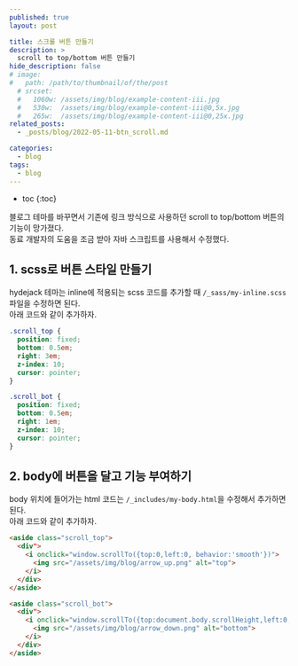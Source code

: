 ```yaml
---
published: true
layout: post

title: 스크롤 버튼 만들기
description: >
  scroll to top/bottom 버튼 만들기
hide_description: false
# image: 
#   path: /path/to/thumbnail/of/the/post
  # srcset:
  #   1060w: /assets/img/blog/example-content-iii.jpg
  #   530w:  /assets/img/blog/example-content-iii@0,5x.jpg
  #   265w:  /assets/img/blog/example-content-iii@0,25x.jpg
related_posts:
  - _posts/blog/2022-05-11-btn_scroll.md

categories:
  - blog
tags:
  - blog
---
```


* toc
{:toc}

블로그 테마를 바꾸면서 기존에 링크 방식으로 사용하던 scroll to top/bottom 버튼의 기능이 망가졌다.  
동료 개발자의 도움을 조금 받아 자바 스크립트를 사용해서 수정했다.

## 1. scss로 버튼 스타일 만들기

hydejack 테마는 inline에 적용되는 scss 코드를 추가할 때 `/_sass/my-inline.scss` 파일을 수정하면 된다.  
아래 코드와 같이 추가하자.

```scss
.scroll_top {
  position: fixed;
  bottom: 0.5em;
  right: 3em;
  z-index: 10;
  cursor: pointer;
}

.scroll_bot {
  position: fixed;
  bottom: 0.5em;
  right: 1em;
  z-index: 10;
  cursor: pointer;
}
```

## 2. body에 버튼을 달고 기능 부여하기

body 위치에 들어가는 html 코드는 `/_includes/my-body.html`을 수정해서 추가하면 된다.  
아래 코드와 같이 추가하자.

```html
<aside class="scroll_top">
  <div">
    <i onclick="window.scrollTo({top:0,left:0, behavior:'smooth'})">
      <img src="/assets/img/blog/arrow_up.png" alt="top">
    </i>
  </div>
</aside>

<aside class="scroll_bot">
  <div">
    <i onclick="window.scrollTo({top:document.body.scrollHeight,left:0, behavior:'smooth'})">
      <img src="/assets/img/blog/arrow_down.png" alt="bottom">
    </i>
  </div>
</aside>
```